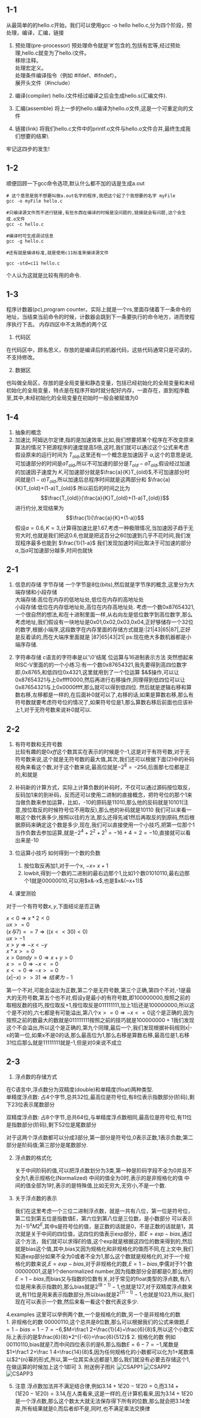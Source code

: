 ## 1-1

从最简单的的hello.c开始，我们可以使用gcc -o hello hello.c,分为四个阶段，预处理，编译，汇编，链接

1. 预处理(pre-processor)
预处理命令就是'#'包含的,包括有宏等,经过预处理,hello.c就变为了hello.i文件。\
移除注释。\
处理宏定义。\
处理条件编译指令（例如 #ifdef、#ifndef）。\
展开头文件（#include）
2. 编译(compiler)
hello.i文件经过编译之后会生成hello.s(汇编文件).

3. 汇编(assemble)
将上一步的hello.s编译为hello.o文件,这是一个可重定向的文件

4. 链接(link)
将我们hello.c文件中的printf.o文件与hello.o文件合并,最终生成我们想要的结果\

牢记这四步的发生!

## 1-2

顺便回顾一下gcc命令选项,默认什么都不加的话是生成a.out

```shell
# 这个意思是我不想要叫做a.out名字的程序,我把这个起了个我想要的名字 myFile
gcc -o myFile hello.c

#只编译源文件而不进行链接,有些东西在编译的时候是没问题的,链接就会有问题,这个会生成.o文件
gcc -c hello.c

#编译时可生成调试信息
gcc -g hello.c

#还有就是编译标准,就是使用c11标准来编译源文件

gcc -std=c11 hello.c
```

个人认为这就是比较有用的命令.

## 1-3

程序计数器(pc),program counter。实际上就是一个rs,里面存储着下一条命令的地址，当结束当前命令的时候，计数器会跳到下一条要执行的命令地方，进而使程序执行下去。
内存四区中不太熟悉的两个区

1. 代码区
    
在代码区中，顾名思义，存放的是编译后的机器代码，这些代码通常只是可读的，不支持修改。

2. 数据区

也叫做全局区，存放的是全局变量和静态变量，包括已经初始化的全局变量和未经初始化的全局变量，特点是在程序开始时就分配好内存，一直存在，直到程序截至,其中,未经初始化的全局变量在初始时一般会被赋值为0

## 1-4

1. 抽象的概念
2. 加速比
阿姆达尔定律,指的是加速效率,比如,我们想要把某个程序在不改变原来算法的情况下把源程序的速度提高5倍,这时,我们就可以通过这个公式来考虑\
假设原来的运行时间为 $T_{old}$,这里还有一个概念是加速因子 $a$,这个的意思是说,可加速部分的时间是$aT_{old}$,所以不可加速的部分是$T_{old}-aT_{old}$,假设经过加速的加速因子速度为 $K$,可加速部分就是$\frac{a}{K}T_{old}$,不可加速部分时间就是$(1-a)T_{old}$,所以加速后总程序时间就是这两部分和 $\frac{a}{K}T_{old}+(1-a)T_{old}$
所以前后的时间之比为
$$\frac{T_{old}}{\frac{a}{K}T_{old}+(1-a)T_{old}}$$
进行约分,发现结果为
$$\frac{1}{\frac{a}{K}+(1-a)}$$
假设$a=0.6,K=3$,计算得加速比是$1.67$,考虑一种极限情况,当加速因子趋于无穷大时,也就是我们把这$0.6$,也就是把这百分之60加速到几乎不花时间,我们发现程序最多也能到 $\frac{1}{1-a}$ 我们发现加速时间比取决于可加速的部分$a$,当$a$可加速部分越多,时间也就快

## 2-1

1. 信息的存储
   字节存储
   一个字节是8位(bits),然后就是字节序的概念,这里分为大端存储和小段存储\
   大端存储:高位在内存的低地址处,低位在内存的高地址处\
   小段存储:低位在内存低地址处,高位在内存高地址处.
   考虑一个数0x87654321,一个很自然的想法,和在十进制里面一样,从右向左是低位数字到高位数字,那么考虑地址,我们假设有一块地址是0x01,0x02,0x03,0x04,正好够储存一个32位的数字,根据小端序,这段数字在内存里面的存储方式就是:|21|43|65|87|,正好是反着读的,而在大端序里面就是
   |87|65|43|21|
   ps:现在绝大多数机器都是小端序存储.

2. 字符串存储
   c语言的字符串是以'\0'结尾
   位运算与16进制表示方法
   突然想起来RISC-V里面的的一个小练习:有一个数0x87654321,我先要得到高四位数字即,0x8765,和低四位0x4321,这里就用到了一个位运算 $&$操作,可以让0x87654321与上0xffff0000,然后再进行右移操作,同理得到低四位可以让0x87654321与上0x0000ffff,那么就可以得到低四位.
   然后就是逻辑右移和算数右移,左移都是一样的,在后面补0就可以了,右移的话,如果是算数右移,那么有符号数就要考虑符号位的情况了,如果符号位是1,那么算数右移后前面也应该补上1,对于无符号数来说补0就可以.

## 2-2

1. 有符号数和无符号数\
比较有趣的是$0xff$这个数其实在表示的时候是个-1,这是对于有符号数,对于无符号数来说,这个就是无符号数的最大值,其次,我们还可以根据下面(2)中的补码视角来看这个数,对于这个数来说,最高位就是$-2^8=-256$,后面那七位都是正的,和就是


2. 补码新的计算方式，实际上计算负数的补码时，不仅可以通过源码按位取反，反码加1来的到补码，反而还可以使用二进制的直接概念，把符号位的那个1来当做负数来参加运算，比如，-10的原码是$11010$,那么他的反码就是$10101$(注意,按位取反的时候符号位不用取反),那么他的补码就是$10110$
我们可以来看一眼这个数代表多少,按照以往的方法,那么还得先减1然后再取反的到原码,然后根据原码来确定这个数是多少,现在,我们可以直接使用一个小技巧,把第一位那个1当作负数去参加运算,就是$-2^4+2^2+2^1=-16+4=2=-10$,直接就可以看出来是-10

3. 位运算小技巧
   如何得到一个数的负数
    1. 按位取反再加1,对于一个x, $-x=~x+1$
    2. lowbit,得到一个数的二进制的最右边那个1,比如1个数$0101 0110$,最右边那个1就是$0000 0010$,可以用$x&-x$,也是$x&(~x+1)$
4. 课堂测验

对于一个有符号数$x,y$,下面结论是否正确

$x<0\Rightarrow x*2<0$\
$ux>=0$\
$(x与7)==7\Rightarrow((x<<30)<0)$\
$ux>-1$\
$x>y \Rightarrow -x<-y$\
$x*x>=0$\
$x>0 and y>0\Rightarrow x+y>0$\
$x>=0\Rightarrow -x<=0$\
$x<=0\Rightarrow -x>=0$\
$(x|-x)>>31 \Rightarrow 结果为-1$

第一个不对,可能会溢出为正数,第二个是无符号数,第三个正确,第四个不对,-1是最大的无符号数,第五个也不对,假设y是最小的有符号数,即$10000 0000$,按照之前的取相反数的技巧,按位取反+1,按位取反是$01111 1111$,加上1后还是$10000 0000$,所以这个是不对的,六七都是有可能溢出,第八个$x>=0\Rightarrow -x<=0$这个是正确的,因为按照之前的数最大的数就是$01111 1111$按照之前的技巧就是$10000 0000+1$我们发现这个不会溢出,所以这个是正确的,第九个同理,最后一个,我们发现根据补码规则x|-x的第一位,如果x不是0的话,那么最高位为1,那么右移是算数右移,最高位是1,右移31位后那么就是$1111 1111$就是-1,但是对0来说不成立

## 2-3

1. 浮点数的存储方式

在C语言中,浮点数分为双精度(double)和单精度(float)两种类型.\
单精度浮点数:
   占4个字节,总共32位,最高位是符号位,有8位表示指数部分(阶码),剩下23位表示尾数部分

双精度浮点数:
   占8个字节,总共64位,与单精度浮点数相同,最高位是符号位,有11位是指数部分(阶码),剩下52位是尾数部分

对于这两个浮点数都可以分成3部分,第一部分是符号位,0表示正数,1表示负数;第二部分是阶码值;第三部分是尾数部分.

2. 浮点数的格式化
   
   关于中间阶码的值,可以把浮点数划分为3类,第一种是阶码字段不全为0并且不全为1,表示规格化(Normalized)
   中间的值全为0时,表示的是非规格化的值
   中间的值全部为1时,表示的是特殊值,比如无穷大,无穷小,不是一个数.

3. 关于浮点数的表示
   
   我们在这里考虑一个三位二进制浮点数，就是一共有八位，第一位是符号位，第二位到第五位是指数值E，第六位到第八位是三位数，是小数部分
   可以表示为$(-1)^sM2^E$,其中s是符号位的值，是正数的话就是0，不是正数的话就是1，其次就是关于中间的四位值，这四位的值表示exp部分，即$E=exp-bias$,通过这个方法，我们就可以求得$E$的值,这个exp就是根据这四位的数来得到的,然后就是bias这个值,其中,bias又因为规格化和非规格化的值而不同,在上文中,我们知道exp部分如果不全为0或者不全为1,那么这个数就是规格化的,对于一个规格化的数来说,$E=exp-bias$,对于非规格化的数,$E=1-bias$,李儒对于1个数$0 0000 001$,这是1个denormalized number,因为指数部分全部都是0,那么他的$E=1-bias$,而bias又与指数的位数有关,对于常见的float类型的浮点数,有八位是用来表示指数的,那么bias就是$2^{(8-1)}-1$,也就是127,对于双精度浮点数来说,有11位是用来表示指数部分,所以bias就是$2^{(11-1)}-1$,也就是1023,所以,我们现在可以表示一个数,然后来看一看这个数代表这多少.

4.examples
  这里可以举例两个数,一个是规格化的数,另一个是非规格化的数\
      1. 非规格化的数
         $0 0000 110$,这个总共是8位数,那么可以根据我们的公式来做题,$E=1-bias=1-7=-6$,$M=\frac1 2+\frac{1}{4}=\frac{6}{8}$,所以这个小数实际上表示的是$\frac{6}{8}*2^{(-6)}=\frac{6}{512}$
      2. 规格化的数
         例如$0 0110 110$,bias就是7,而中间四位表示的是6,那么指数$E=6-7=-1$,尾数是$1+\frac1 2+\frac 1 4=\frac{14}{8}$,因为任何规格化的小数都可以化为1+尾数乘以$2^{n}幂的形式,所以,第一位其实永远都是1,那么我们就没有必要去存储这个1,在做运算的时候加上这个1即可
      3. 附送例子图片
         ![CSAPP1](196342917007500582.png)
         ![CSAPP2](13680517006221422.png)
         ![CSAPP3](13680517006221422.png)

   5. 注意
      浮点数加法并不满足结合律,例如$3.14+1E20-1E20=0$,而$3.14+(1E20-1E20)=3.14$,在人类看来,这是一样的,在计算机看来,因为$3.14+1E20$是一个浮点数,那么这个数太大就无法保存得下所有的位数,那么就会把3.14舍弃,所有结果就是0,而后者却不是,同时,也不满足乘法交换律








